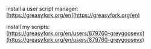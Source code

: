 install a user script manager:
<br>
[https://greasyfork.org/en](https://greasyfork.org/en)

install my scripts:
<br>
[https://greasyfork.org/en/users/879760-greygoosevx](https://greasyfork.org/en/users/879760-greygoosevx)
